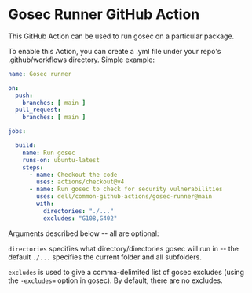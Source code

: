 # Gosec Runner GitHub Action

This GitHub Action can be used to run gosec on a particular package.

To enable this Action, you can create a .yml file under your repo's .github/workflows directory.
Simple example:

```yaml
name: Gosec runner

on:
  push:
    branches: [ main ]
  pull_request:
    branches: [ main ]

jobs:

  build:
    name: Run gosec
    runs-on: ubuntu-latest
    steps:
      - name: Checkout the code
        uses: actions/checkout@v4
      - name: Run gosec to check for security vulnerabilities
        uses: dell/common-github-actions/gosec-runner@main
        with:
          directories: "./..."
          excludes: "G108,G402"
```

Arguments described below -- all are optional:

`directories` specifies what directory/directories gosec will run in -- the default `./...` specifies the current folder and all subfolders.

`excludes` is used to give a comma-delimited list of gosec excludes (using the `-excludes=` option in gosec). By default, there are no excludes.
